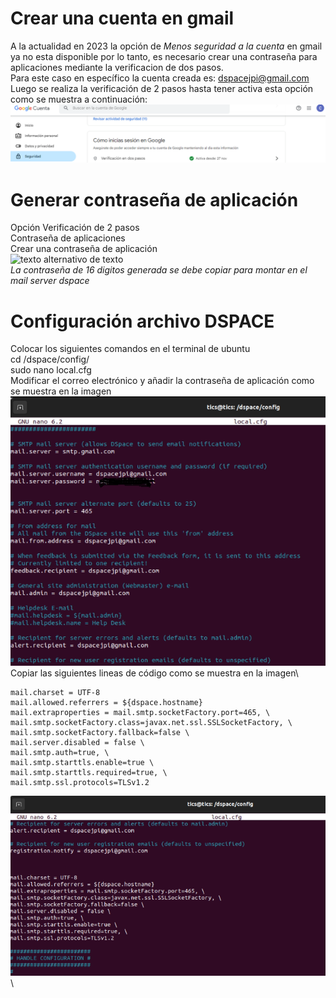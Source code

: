# Crear una cuenta en gmail
A la actualidad en 2023 la opción de *Menos seguridad a la cuenta* en gmail ya no esta disponible por lo tanto, es necesario crear una contraseña para aplicaciones mediante la verificacion de dos pasos. \
Para este caso en específico la cuenta creada es: dspacejpi@gmail.com \
Luego se realiza la verificación de 2 pasos hasta tener activa esta opción como se muestra a continuación:
![texto alternativo de texto](./Imagenes/Verificacion2.PNG)
# Generar contraseña de aplicación
Opción Verificación de 2 pasos \
Contraseña de aplicaciones\
Crear una contraseña de aplicación \
![texto alternativo de texto](./Imagenes/contraseña.PNG) \
*La contraseña de 16 digitos generada se debe copiar para montar en el mail server dspace*
# Configuración archivo DSPACE
Colocar los siguientes comandos en el terminal de ubuntu \
cd /dspace/config/  \
sudo nano local.cfg \
Modificar el correo electrónico y añadir la contraseña de aplicación como se muestra en la imagen  \
![texto alternativo de texto](./Imagenes/email1.PNG) \
Copiar las siguientes lineas de código como se muestra en la imagen\

```
mail.charset = UTF-8
mail.allowed.referrers = ${dspace.hostname}  
mail.extraproperties = mail.smtp.socketFactory.port=465, \
mail.smtp.socketFactory.class=javax.net.ssl.SSLSocketFactory, \
mail.smtp.socketFactory.fallback=false \
mail.server.disabled = false \
mail.smtp.auth=true, \
mail.smtp.starttls.enable=true \
mail.smtp.starttls.required=true, \
mail.smtp.ssl.protocols=TLSv1.2
```
![texto alternativo de texto](./Imagenes/email2.PNG) \



